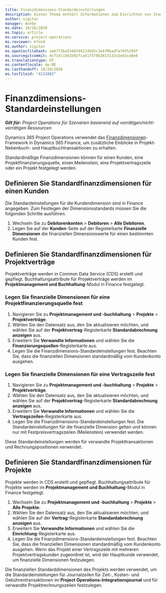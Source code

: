 ```yaml
---
title: Finanzdimensions-Standardeinstellungen
description: Dieses Thema enthält Informationen zum Einrichten von Standardeinstellungen für Finanzdimensionen.
author: sigitac
manager: Annbe
ms.date: 10/26/2020
ms.topic: article
ms.service: project-operations
ms.reviewer: kfend
ms.author: sigitac
ms.openlocfilehash: aa6771ba5346fd4133b82c3e670badfa7655299f
ms.sourcegitcommit: 4cf1dc1561b92fca4175f0b3813133c5e63ce8e6
ms.translationtype: HT
ms.contentlocale: de-DE
ms.lasthandoff: 10/28/2020
ms.locfileid: "4131882"
---
```

# <a name="financial-dimension-defaults"></a>Finanzdimensions-Standardeinstellungen

_**Gilt für:** Project Operations für Szenarien basierend auf vorrätigen/nicht-vorrätigen Ressourcen_

Dynamics 365 Project Operations verwendet das [Finanzdimensionen](https://docs.microsoft.com/dynamics365/finance/general-ledger/financial-dimensions)-Framework in Dynamics 365 Finance, um zusätzliche Einblicke in Projekt-Nebenbuch- und Hauptbuchtransaktionen zu erhalten.

Standardmäßige Finanzdimensionen können für einen Kunden, eine Projektfinanzierungsquelle, einen Meilenstein, eine Projektvertragszeile oder ein Projekt festgelegt werden.

## <a name="define-default-financial-dimensions-for-a-customer"></a>Definieren Sie Standardfinanzdimensionen für einen Kunden

Die Standardeinstellungen für die Kundendimension sind in Finance angegeben. Zum Festlegen der Dimensionsstandards müssen Sie die folgenden Schritte ausführen.

1. Wechseln Sie zu **Debitorenkonten** > **Debitoren** > **Alle Debitoren**.
2. Legen Sie auf der **Kunden**-Seite auf der Registerkarte **Finanzielle Dimensionen** die finanziellen Dimensionswerte für einen bestimmten Kunden fest.

## <a name="define-default-financial-dimensions-for-project-contracts"></a>Definieren Sie Standardfinanzdimensionen für Projektverträge

Projektverträge werden in Common Data Service (CDS) erstellt und gepflegt. Buchhaltungsattribute für Projektverträge werden im **Projektmanagement und Buchhaltung**-Modul in Finance festgelegt.

### <a name="set-financial-dimensions-for-a-project-funding-source"></a>Legen Sie finanzielle Dimensionen für eine Projektfinanzierungsquelle fest

1. Navigieren Sie zu **Projektmanagement und -buchhaltung** > **Projekte** > **Projektverträge**.
2. Wählen Sie den Datensatz aus, den Sie aktualisieren möchten, und wählen Sie auf der **Projektvertrag**-Registerkarte **Standardabrechnung anzeigen** aus.
3. Erweitern Sie **Verwandte Informationen** und wählen Sie die **Finanzierungsquellen**-Registerkarte aus.
4. Legen Sie die Finanzdimensions-Standardeinstellungen fest. Beachten Sie, dass die finanziellen Dimensionen standardmäßig vom Kundenkonto ausgehen.

### <a name="set-financial-dimensions-for-a-project-contract-line"></a>Legen Sie finanzielle Dimensionen für eine Vertragszeile fest

1. Navigieren Sie zu **Projektmanagement und -buchhaltung** > **Projekte** > **Projektverträge**.
2. Wählen Sie den Datensatz aus, den Sie aktualisieren möchten, und wählen Sie auf der **Projektvertrag**-Registerkarte **Standardabrechnung anzeigen** aus.
3. Erweitern Sie **Verwandte Informationen** und wählen Sie die **Vertragszeilen**-Registerkarte aus.
4. Legen Sie die Finanzdimensions-Standardeinstellungen fest. Die Standardeinstellungen für die finanzielle Dimension gelten und können nur mit Festpreisvertragszeilen (Meilenstein) verwendet werden.

Diese Standardeinstellungen werden für verwandte Projekttransaktionen und Rechnungspositionen verwendet.

## <a name="define-default-financial-dimensions-for-projects"></a>Definieren Sie Standardfinanzdimensionen für Projekte

Projekte werden in CDS erstellt und gepflegt. Buchhaltungsattribute für Projekte werden im **Projektmanagement und Buchhaltung**-Modul in Finance festgelegt.

1. Wechseln Sie zu **Projektmanagement und -buchhaltung** > **Projekte** > **Alle Projekte**.
2. Wählen Sie den Datensatz aus, den Sie aktualisieren möchten, und wählen Sie auf der **Vertrag**-Registerkarte **Standardabrechnung anzeigen** aus.
3. Erweitern Sie **Verwandte Informationen** und wählen Sie die **Einrichtung**-Registerkarte aus.
4. Legen Sie die Finanzdimensions-Standardeinstellungen fest. Beachten Sie, dass die finanziellen Dimensionen standardmäßig vom Kundenkonto ausgehen. Wenn das Projekt einer Vertragszeile mit mehreren Projektvertragskunden zugeordnet ist, wird der Hauptkunde verwendet, um finanzielle Dimensionen festzulegen.

Die finanziellen Standarddimensionen des Projekts werden verwendet, um die Standardeinstellungen für Journalzeilen für Zeit-, Kosten- und Gebührentransaktionen im **Project Operations-Integrationsjournal** und für verwandte Projektrechnungszeilen festzulegen.
